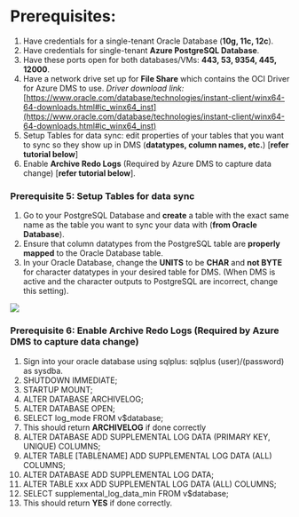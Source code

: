 # **Prerequisites:**

1.  Have credentials for a single-tenant Oracle Database (**10g, 11c, 12c**).
2.  Have credentials for single-tenant **Azure PostgreSQL Database**.
3.  Have these ports open for both databases/VMs: **443, 53, 9354, 445, 12000**.
4.  Have a network drive set up for **File Share** which contains the OCI Driver for Azure DMS to use. *Driver download link:* [https://www.oracle.com/database/technologies/instant-client/winx64-64-downloads.html#ic_winx64_inst](https://www.oracle.com/database/technologies/instant-client/winx64-64-downloads.html#ic_winx64_inst) 
5. Setup Tables for data sync: edit properties of your tables that you want to sync so they show up in DMS (**datatypes, column names, etc.**) [**refer tutorial below**]
6. Enable **Archive Redo Logs** (Required by Azure DMS to capture data change) [**refer tutorial below**].
    

### **Prerequisite 5: Setup Tables for data sync**
1.  Go to your PostgreSQL Database and **create** a table with the exact same name as the table you want to sync your data with (**from Oracle Database**).
2.  Ensure that column datatypes from the PostgreSQL table are **properly mapped** to the Oracle Database table.
3.  In your Oracle Database, change the **UNITS** to be **CHAR** and **not BYTE** for character datatypes in your desired table for DMS. (When DMS is active and the character outputs to PostgreSQL are incorrect, change this setting).

<kbd>
  <img src="https://github.com/Click2Cloud/azure-oracle-migration/blob/master/Images/16.png">
</kbd></p>


### **Prerequisite 6: Enable Archive Redo Logs (Required by Azure DMS to capture data change)**

1. Sign into your oracle database using sqlplus: sqlplus (user)/(password) as sysdba.
2.  SHUTDOWN IMMEDIATE;
3.  STARTUP MOUNT;
4.  ALTER DATABASE ARCHIVELOG;
5.  ALTER DATABASE OPEN;
6.  SELECT log_mode FROM v$database;
7.  This should return **ARCHIVELOG** if done correctly
8.  ALTER DATABASE ADD SUPPLEMENTAL LOG DATA (PRIMARY KEY, UNIQUE) COLUMNS;
9.  ALTER TABLE [TABLENAME] ADD SUPPLEMENTAL LOG DATA (ALL) COLUMNS;
10.  ALTER DATABASE ADD SUPPLEMENTAL LOG DATA;
11.  ALTER TABLE xxx ADD SUPPLEMENTAL LOG DATA (ALL) COLUMNS;
12.  SELECT supplemental_log_data_min FROM v$database;
13.  This should return **YES** if done correctly.
